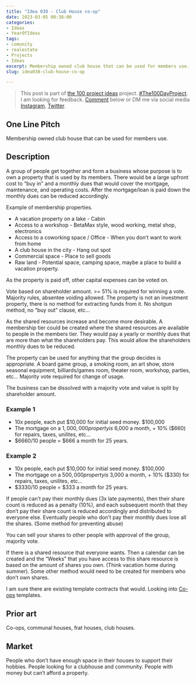 ```yaml
---
title: "Idea 038 - Club House co-op"
date: 2023-03-05 00:38:00
categories:
- Ideas
- YearOfIdeas
tags:
- comunity
- realestate
- Projects
- Ideas
excerpt: Membership owned club house that can be used for members use.
slug: idea038-club-house-co-op

---
```


> This post is part of [the 100 project ideas](/projects/2023-100-ideas/) project. [#The100DayProject](https://www.the100dayproject.org/). I am looking for feedback. <a href='#utterances-comments'>Comment</a> below or DM me via social media <a href="https://instagram.com/funvill" rel="nofollow noopener noreferrer"><i class="fab fa-fw fa-instagram" aria-hidden="true"></i><span class="label">Instagram</span></a>, <a href="https://twitter.com/funvill" rel="nofollow noopener noreferrer"><i class="fab fa-fw fa-twitter" aria-hidden="true"></i><span class="label">Twitter</span></a>.

## One Line Pitch

Membership owned club house that can be used for members use.

## Description

A group of people get together and form a business whose purpose is to own a property that is used by its members. There would be a large upfront cost to “buy in” and a monthly dues that would cover the mortgage, maintenance, and operating costs. After the mortgage/loan is paid down the monthly dues can be reduced accordingly.

Example of membership properties.

- A vacation property on a lake - Cabin
- Access to a workshop - BetaMax style, wood working, metal shop, electronics
- Access to a coworking space / Office - When you don’t want to work from home
- A club house in the city - Hang out spot
- Commercial space - Place to sell goods
- Raw land - Potential space, camping space, maybe a place to build a vacation property.

As the property is paid off, other capital expenses can be voted on.

Vote based on shareholder amount. >= 51% is required for winning a vote. Majority rules, absentee voiding allowed. The property is not an investment property, there is no method for extracting funds from it. No shotgun method, no “buy out” clause, etc…

As the shared resources increase and become more desirable. A membership tier could be created where the shared resources are available to people in the members tier. They would pay a yearly or monthly dues that are more than what the shareholders pay. This would allow the shareholders monthly dues to be reduced.

The property can be used for anything that the group decides is appropriate. A board game group, a smoking room, an art show, store seasonal equipment, billiards/games room, theater room, workshop, parties, etc… Majority vote required for change of usage.

The business can be dissolved with a majority vote and value is split by shareholder amount. 

### Example 1

- 10x people, each put $10,000 for initial seed money. $100,000
- The mortgage on a $1,000,000 property is ~$6,000 a month, + 10% ($660) for repairs, taxes, unilites, etc…
- $6660/10 people = $666 a month for 25 years.

### Example 2

- 10x people, each put $10,000 for initial seed money. $100,000
- The mortgage on a $500,000 property is ~$3,000 a month, + 10% ($330) for repairs, taxes, unilites, etc…
- $3330/10 people = $333 a month for 25 years.

If people can’t pay their monthly dues (3x late payments), then their share count is reduced as a penalty (10%), and each subsequent month that they don’t pay their share count is reduced accordingly and distributed to everyone else. Eventually people who don’t pay their monthly dues lose all the shares. (Some method for preventing abuse)

You can sell your shares to other people with approval of the group, majority vote.

If there is a shared resource that everyone wants. Then a calendar can be created and the “Weeks” that you have access to this share resource is based on the amount of shares you own. (Think vacation home during summer). Some other method would need to be created for members who don’t own shares.

I am sure there are existing template contracts that would. Looking into [Co-ops](https://www.realtor.com/advice/buy/what-is-a-co-op/) templates.

## Prior art

Co-ops, communal houses, frat houses, club houses.

## Market

People who don’t have enough space in their houses to support their hobbies. People looking for a clubhouse and community. People with money but can’t afford a property.
